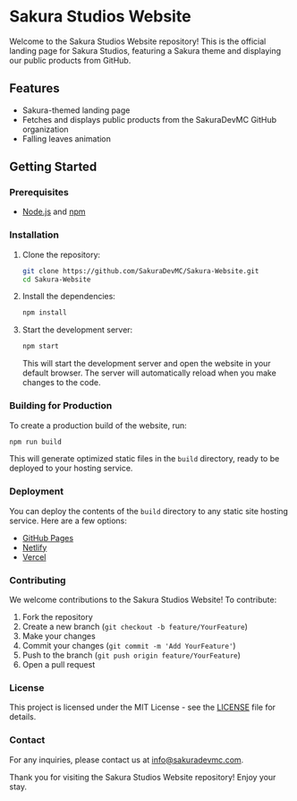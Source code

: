 
# Sakura Studios Website

Welcome to the Sakura Studios Website repository! This is the official landing page for Sakura Studios, featuring a Sakura theme and displaying our public products from GitHub.

## Features

- Sakura-themed landing page
- Fetches and displays public products from the SakuraDevMC GitHub organization
- Falling leaves animation

## Getting Started

### Prerequisites

- [Node.js](https://nodejs.org/) and [npm](https://www.npmjs.com/get-npm)

### Installation

1. Clone the repository:

   ```sh
   git clone https://github.com/SakuraDevMC/Sakura-Website.git
   cd Sakura-Website
   ```

2. Install the dependencies:

   ```sh
   npm install
   ```

3. Start the development server:

   ```sh
   npm start
   ```

   This will start the development server and open the website in your default browser. The server will automatically reload when you make changes to the code.

### Building for Production

To create a production build of the website, run:

   ```sh
   npm run build
   ```

   This will generate optimized static files in the `build` directory, ready to be deployed to your hosting service.

### Deployment

You can deploy the contents of the `build` directory to any static site hosting service. Here are a few options:

- [GitHub Pages](https://pages.github.com/)
- [Netlify](https://www.netlify.com/)
- [Vercel](https://vercel.com/)

### Contributing

We welcome contributions to the Sakura Studios Website! To contribute:

1. Fork the repository
2. Create a new branch (`git checkout -b feature/YourFeature`)
3. Make your changes
4. Commit your changes (`git commit -m 'Add YourFeature'`)
5. Push to the branch (`git push origin feature/YourFeature`)
6. Open a pull request

### License

This project is licensed under the MIT License - see the [LICENSE](LICENSE) file for details.

### Contact

For any inquiries, please contact us at [info@sakuradevmc.com](mailto:info@sakuradevmc.com).

Thank you for visiting the Sakura Studios Website repository! Enjoy your stay.
```
